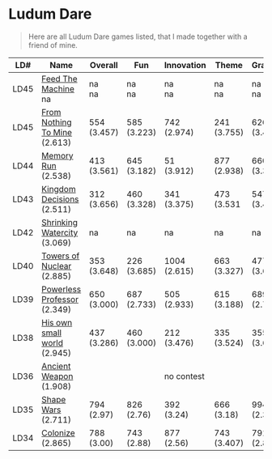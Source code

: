 # Ludum Dare

> Here are all Ludum Dare games listed, that I made together with a friend of mine.



LD# | Name | Overall | Fun | Innovation | Theme | Graphics | Audio | Humor | Mood
--- |----|---------|-----|------------|-------|----------|-------|-------|-----
LD45|[Feed The Machine](https://ldjam.com/events/ludum-dare/46/$198659)<br>na|na<br>na|na<br>na|na<br>na|na<br>na|na<br>na|na|na<br>na|na<br>na
LD45|[From Nothing To Mine](https://ldjam.com/events/ludum-dare/45/from-nothing-to-mine)<br>(2.613)  |554<br>(3.457)|585<br>(3.223)|742<br>(2.974)|241<br>(3.755)|626<br>(3.426)|na|703<br>(2.411)|869<br>(2.913)
LD44|[Memory Run](https://ldjam.com/events/ludum-dare/44/memory-run) <br>(2.538)                     |413<br>(3.561)|645<br>(3.182)|51<br>(3.912)|877<br>(2.938)|660<br>(3.364)|na|592<br>(2.750)|623<br>(3.233)
LD43|[Kingdom Decisions](https://ldjam.com/events/ludum-dare/43/kingdom-decisions)  <br>(2.511)      |312<br>(3.656)|460<br>(3.328)|341<br>(3.375)|473<br>(3.531|547<br>(3.453)|na|523<br>(2.823)|699<br>(3.094)
LD42|[Shrinking Watercity](https://ldjam.com/events/ludum-dare/42/shrinking-watercity) <br>(3.069)   |na|na|na|na|na|na|na|na
LD40|[Towers of Nuclear](https://ldjam.com/events/ludum-dare/40/towers-for-nuclear)   <br>(2.885)     |353<br>(3.648)|226<br>(3.685)|1004<br>(2.615)|663<br>(3.327)|477<br>(3.648)|347<br>(3.404)|879<br>(2.227)|873<br>(2.875)
LD39|[Powerless Professor](https://ldjam.com/events/ludum-dare/39/powerless-professor) <br>(2.349)   |650<br>(3.000)|687<br>(2.733)|505<br>(2.933)|615<br>(3.188)|689<br>(2.750)|na|350<br>(2.571)|781<br>(2.214)
LD38|[His own small world](https://ldjam.com/events/ludum-dare/38/his-own-small-world)<br>(2.945)    |437<br>(3.286)|460<br>(3.000)|212<br>(3.476)|335<br>(3.524)|355<br>(3.619)|na|266<br>(2.947)|258<br>(3.474)
LD36|[Ancient Weapon](http://ludumdare.com/compo/ludum-dare-36/?action=preview&uid=66047)<br>(1.908) |||no contest
LD35|[Shape Wars](http://ludumdare.com/compo/ludum-dare-35/?action=preview&uid=66047)<br>(2.711)     |794<br>(2.97)|826<br>(2.76)|392<br>(3.24)|666<br>(3.18)|994<br>(2.39)|340<br>(3.25)|653<br>(2.21)|738<br>(2.84)
LD34|[Colonize](http://ludumdare.com/compo/ludum-dare-34/?action=preview&uid=66047)<br>(2.865)       |788<br>(3.00)|743<br>(2.88)|877<br>(2.56)|743<br>(3.407)|791<br>(2.87)|721<br>(1.50)|851<br>(1.57)|867<br>(2.64)